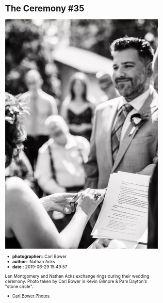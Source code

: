 # The Ceremony #35

![Len Montgomery and Nathan Acks exchange rings](assets/2019-06-29-set-1-the-ceremony-35.webp)

* **photographer**:: Carl Bower  
* **author**:: Nathan Acks  
* **date**:: 2019-06-29 15:49:57

Len Montgomery and Nathan Acks exchange rings during their wedding ceremony. Photo taken by Carl Bower in Kevin Gilmore & Pam Dayton's "stone circle".

* [Carl Bower Photos](https://carlbowerphotos.com)
